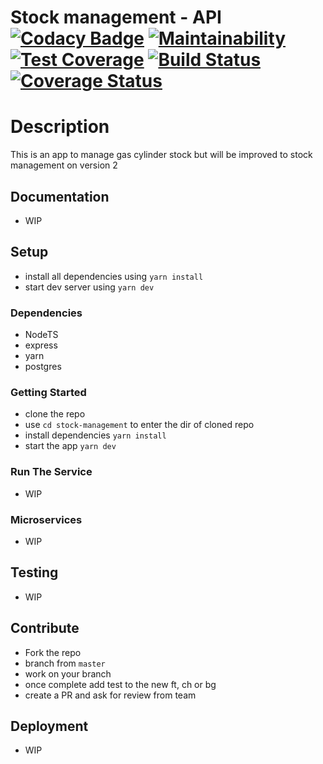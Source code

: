 # Stock management - API [![Codacy Badge](https://api.codacy.com/project/badge/Grade/3175af52377b4942a75291d278e4e98a)](https://app.codacy.com/manual/Kibetchirchir/stock_management?utm_source=github.com&utm_medium=referral&utm_content=Kibetchirchir/stock_management&utm_campaign=Badge_Grade_Dashboard) [![Maintainability](https://api.codeclimate.com/v1/badges/5a9443993ed189f99e18/maintainability)](https://codeclimate.com/github/Kibetchirchir/stock_management/maintainability) [![Test Coverage](https://api.codeclimate.com/v1/badges/5a9443993ed189f99e18/test_coverage)](https://codeclimate.com/github/Kibetchirchir/stock_management/test_coverage) [![Build Status](https://travis-ci.org/Kibetchirchir/stock_management.svg?branch=master)](https://travis-ci.org/Kibetchirchir/stock_management) [![Coverage Status](https://coveralls.io/repos/github/Kibetchirchir/stock_management/badge.svg)](https://coveralls.io/github/Kibetchirchir/stock_management) 

# Description

This is an app to manage gas cylinder stock but will be improved to stock management on version 2

## Documentation

- WIP

## Setup

- install all dependencies using `yarn install`
- start dev server using `yarn dev`

### Dependencies

- NodeTS
- express
- yarn 
- postgres

### Getting Started

- clone the repo
- use `cd stock-management` to enter the dir of cloned repo
- install dependencies `yarn install`
- start the app `yarn dev`

### Run The Service

- WIP

### Microservices

- WIP

## Testing

- WIP

## Contribute

- Fork the repo
- branch from `master`
- work on your branch
- once complete add test to the new ft, ch or bg
- create a PR and ask for review from team

## Deployment

- WIP
